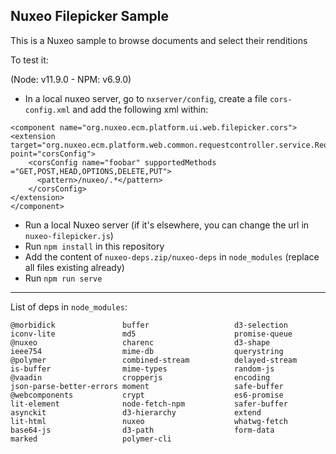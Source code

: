 ## Nuxeo Filepicker Sample

This is a Nuxeo sample to browse documents and select their renditions

To test it:

(Node: v11.9.0 - NPM: v6.9.0)

- In a local nuxeo server, go to `nxserver/config`, create a file `cors-config.xml` and add the following xml within: 

```
<component name="org.nuxeo.ecm.platform.ui.web.filepicker.cors">
<extension target="org.nuxeo.ecm.platform.web.common.requestcontroller.service.RequestControllerService" point="corsConfig">
    <corsConfig name="foobar" supportedMethods ="GET,POST,HEAD,OPTIONS,DELETE,PUT">
      <pattern>/nuxeo/.*</pattern>
    </corsConfig>
</extension>
</component>
```

- Run a local Nuxeo server (if it's elsewhere, you can change the url in `nuxeo-filepicker.js`)
- Run `npm install` in this repository
- Add the content of `nuxeo-deps.zip/nuxeo-deps` in `node_modules` (replace all files existing already)
- Run `npm run serve` 


-----

List of deps in `node_modules`:

```
@morbidick               buffer                   d3-selection             iconv-lite               md5                      promise-queue
@nuxeo                   charenc                  d3-shape                 ieee754                  mime-db                  querystring
@polymer                 combined-stream          delayed-stream           is-buffer                mime-types               random-js
@vaadin                  cropperjs                encoding                 json-parse-better-errors moment                   safe-buffer
@webcomponents           crypt                    es6-promise              lit-element              node-fetch-npm           safer-buffer
asynckit                 d3-hierarchy             extend                   lit-html                 nuxeo                    whatwg-fetch
base64-js                d3-path                  form-data                marked                   polymer-cli
```
